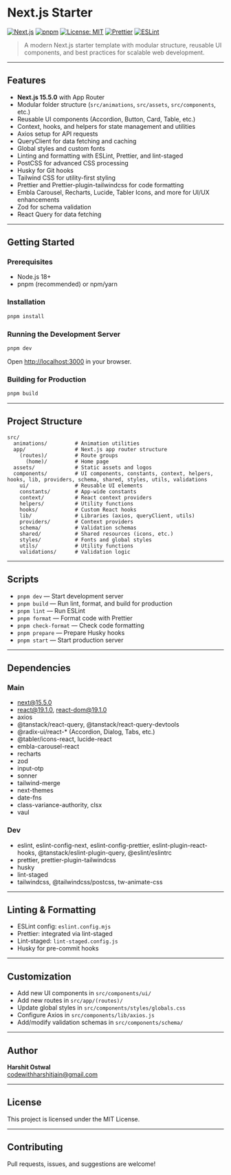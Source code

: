 # Next.js Starter

[![Next.js](https://img.shields.io/badge/Next.js-14%2B-blue?logo=next.js)](https://nextjs.org/)
[![pnpm](https://img.shields.io/badge/pnpm-%E2%9C%94-green?logo=pnpm)](https://pnpm.io/)
[![License: MIT](https://img.shields.io/badge/License-MIT-yellow.svg)](LICENSE)
[![Prettier](https://img.shields.io/badge/code_style-prettier-ff69b4.svg?logo=prettier)](https://prettier.io/)
[![ESLint](https://img.shields.io/badge/linting-eslint-blue?logo=eslint)](https://eslint.org/)

> A modern Next.js starter template with modular structure, reusable UI components, and best practices for scalable web development.

---

## Features

- **Next.js 15.5.0** with App Router
- Modular folder structure (`src/animations`, `src/assets`, `src/components`, etc.)
- Reusable UI components (Accordion, Button, Card, Table, etc.)
- Context, hooks, and helpers for state management and utilities
- Axios setup for API requests
- QueryClient for data fetching and caching
- Global styles and custom fonts
- Linting and formatting with ESLint, Prettier, and lint-staged
- PostCSS for advanced CSS processing
- Husky for Git hooks
- Tailwind CSS for utility-first styling
- Prettier and Prettier-plugin-tailwindcss for code formatting
- Embla Carousel, Recharts, Lucide, Tabler Icons, and more for UI/UX enhancements
- Zod for schema validation
- React Query for data fetching

---

## Getting Started

### Prerequisites

- Node.js 18+
- pnpm (recommended) or npm/yarn

### Installation

```bash
pnpm install
```

### Running the Development Server

```bash
pnpm dev
```

Open [http://localhost:3000](http://localhost:3000) in your browser.

### Building for Production

```bash
pnpm build
```

---

## Project Structure

```text
src/
  animations/         # Animation utilities
  app/                # Next.js app router structure
    (routes)/         # Route groups
      (home)/         # Home page
  assets/             # Static assets and logos
  components/         # UI components, constants, context, helpers, hooks, lib, providers, schema, shared, styles, utils, validations
    ui/               # Reusable UI elements
    constants/        # App-wide constants
    context/          # React context providers
    helpers/          # Utility functions
    hooks/            # Custom React hooks
    lib/              # Libraries (axios, queryClient, utils)
    providers/        # Context providers
    schema/           # Validation schemas
    shared/           # Shared resources (icons, etc.)
    styles/           # Fonts and global styles
    utils/            # Utility functions
    validations/      # Validation logic
```

---

## Scripts

- `pnpm dev` — Start development server
- `pnpm build` — Run lint, format, and build for production
- `pnpm lint` — Run ESLint
- `pnpm format` — Format code with Prettier
- `pnpm check-format` — Check code formatting
- `pnpm prepare` — Prepare Husky hooks
- `pnpm start` — Start production server

---

## Dependencies

### Main

- next@15.5.0
- react@19.1.0, react-dom@19.1.0
- axios
- @tanstack/react-query, @tanstack/react-query-devtools
- @radix-ui/react-\* (Accordion, Dialog, Tabs, etc.)
- @tabler/icons-react, lucide-react
- embla-carousel-react
- recharts
- zod
- input-otp
- sonner
- tailwind-merge
- next-themes
- date-fns
- class-variance-authority, clsx
- vaul

### Dev

- eslint, eslint-config-next, eslint-config-prettier, eslint-plugin-react-hooks, @tanstack/eslint-plugin-query, @eslint/eslintrc
- prettier, prettier-plugin-tailwindcss
- husky
- lint-staged
- tailwindcss, @tailwindcss/postcss, tw-animate-css

---

## Linting & Formatting

- ESLint config: `eslint.config.mjs`
- Prettier: integrated via lint-staged
- Lint-staged: `lint-staged.config.js`
- Husky for pre-commit hooks

---

## Customization

- Add new UI components in `src/components/ui/`
- Add new routes in `src/app/(routes)/`
- Update global styles in `src/components/styles/globals.css`
- Configure Axios in `src/components/lib/axios.js`
- Add/modify validation schemas in `src/components/schema/`

---

## Author

**Harshit Ostwal**  
[codewithharshitjain@gmail.com](mailto:codewithharshitjain@gmail.com)

---

## License

This project is licensed under the MIT License.

---

## Contributing

Pull requests, issues, and suggestions are welcome!
